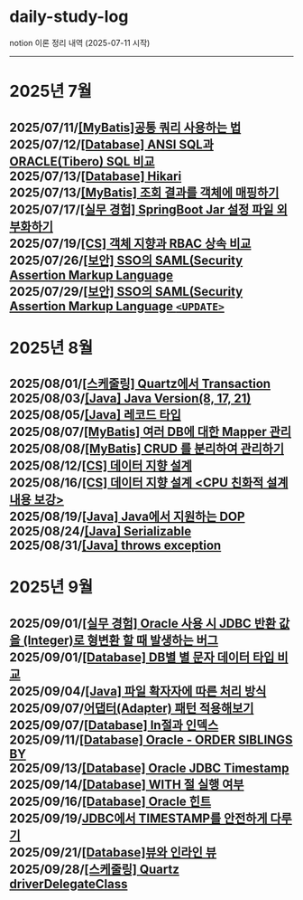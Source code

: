 # daily-study-log
notion 이론 정리 내역 (2025-07-11 시작)
  
---
# 2025년 7월
2025/07/11/[[MyBatis]공통 쿼리 사용하는 법](https://knowing-parakeet-f9a.notion.site/MyBatis-22d29c64a0c380e9894cc959097aef65?source=copy_link)  
2025/07/12/[[Database] ANSI SQL과 ORACLE(Tibero) SQL 비교](https://knowing-parakeet-f9a.notion.site/Database-ANSI-SQL-ORACLE-Tibero-SQL-22d29c64a0c380d1b0d4cbbb02df487e?source=copy_link)  
2025/07/13/[[Database] Hikari](https://knowing-parakeet-f9a.notion.site/JDBC-Hikari-22f29c64a0c380228e0ae9d64b1fbb3c?source=copy_link)  
2025/07/13/[[MyBatis] 조회 결과를 객체에 매핑하기](https://knowing-parakeet-f9a.notion.site/MyBatis-22f29c64a0c3805fb956fdd0bb3c9795?source=copy_link)  
2025/07/17/[[실무 경험]  SpringBoot Jar 설정 파일 외부화하기](https://knowing-parakeet-f9a.notion.site/Spring-Boot-Jar-Spring-Boot-X-23329c64a0c380848c01da57936e28c7?source=copy_link)  
2025/07/19/[[CS] 객체 지향과 RBAC 상속 비교](https://knowing-parakeet-f9a.notion.site/CS-RBAC-23629c64a0c38058a89be0ca5fc092c4?source=copy_link)  
2025/07/26/[[보안] SSO의 SAML(Security Assertion Markup Language](https://knowing-parakeet-f9a.notion.site/SSO-SAML-Security-Assertion-Markup-Language-23c29c64a0c380e5bd79db1a757379da?source=copy_link)  
2025/07/29/[[보안] SSO의 SAML(Security Assertion Markup Language `<UPDATE>`](https://knowing-parakeet-f9a.notion.site/SSO-SAML-Security-Assertion-Markup-Language-23c29c64a0c380e5bd79db1a757379da?source=copy_link)  
---  
# 2025년 8월  
2025/08/01/[[스케줄링] Quartz에서 Transaction](https://knowing-parakeet-f9a.notion.site/Quartz-Transaction-24229c64a0c3807db117ca04787df5a9?source=copy_link)  
2025/08/03/[[Java] Java Version(8, 17, 21)](https://knowing-parakeet-f9a.notion.site/Java-Java-Version-8-17-21-23129c64a0c3802b903efb52a6638e3e?source=copy_link)  
2025/08/05/[[Java] 레코드 타입](https://knowing-parakeet-f9a.notion.site/Java-24429c64a0c3800288c6c4d6f5fc4b8c?source=copy_link)  
2025/08/07/[[MyBatis] 여러 DB에 대한 Mapper 관리](https://knowing-parakeet-f9a.notion.site/MyBatis-DB-Mappe-24829c64a0c3805c833acf28abe43ba7?source=copy_link)  
2025/08/08/[[MyBatis] CRUD 를 분리하여 관리하기](https://knowing-parakeet-f9a.notion.site/MyBatis-CRUD-24829c64a0c3805d85b1fb94d7112467?source=copy_link)  
2025/08/12/[[CS] 데이터 지향 설계](https://knowing-parakeet-f9a.notion.site/CS-24629c64a0c38064934fdb2aca84f7e0?source=copy_link)  
2025/08/16/[[CS] 데이터 지향 설계 <CPU 친화적 설계 내용 보강> ](https://knowing-parakeet-f9a.notion.site/CS-24629c64a0c38064934fdb2aca84f7e0?source=copy_link)  
2025/08/19/[[Java] Java에서 지원하는 DOP](https://knowing-parakeet-f9a.notion.site/Java-Java-DOP-25129c64a0c38074aaf6eea312ce3a27?source=copy_link)  
2025/08/24/[[Java] Serializable](https://knowing-parakeet-f9a.notion.site/Java-Serializable-24629c64a0c38071a5a8f2c2e5cf1412?source=copy_link)  
2025/08/31/[[Java] throws exception](https://knowing-parakeet-f9a.notion.site/Java-throws-exception-26029c64a0c380d0a88be153fff16b2a?source=copy_link)  
---  
# 2025년 9월  
2025/09/01/[[실무 경험] Oracle 사용 시 JDBC 반환 값을 (Integer)로 형변환 할 때 발생하는 버그](https://knowing-parakeet-f9a.notion.site/Oracle-JDBC-Integer-22d29c64a0c380be9591d00dd8c323dd?source=copy_link)  
2025/09/01/[[Database] DB별 별 문자 데이터 타입 비교](https://knowing-parakeet-f9a.notion.site/Database-DB-26229c64a0c3808983c4c93004b22850?source=copy_link)  
2025/09/04/[[Java] 파일 확자자에 따른 처리 방식](https://knowing-parakeet-f9a.notion.site/Java-26329c64a0c380e58df4cb2a1c68e6fd?source=copy_link)  
2025/09/07/[어댑터(Adapter) 패턴 적용해보기](https://knowing-parakeet-f9a.notion.site/Adapter-19529c64a0c380b6a0dbdc44c4a1aad5?source=copy_link)  
2025/09/07/[[Database] In절과 인덱스](https://knowing-parakeet-f9a.notion.site/Database-In-26929c64a0c380f99336d41165eb06d5?source=copy_link)  
2025/09/11/[[Database] Oracle - ORDER SIBLINGS BY](https://knowing-parakeet-f9a.notion.site/Database-Oracle-ORDER-SIBLINGS-BY-26b29c64a0c38068b69cfcf85670d669?source=copy_link)  
2025/09/13/[[Database] Oracle JDBC Timestamp](https://knowing-parakeet-f9a.notion.site/Database-Oracle-JDBC-Timestamp-26d29c64a0c3805bb7abeeb2282c6fd1?source=copy_link)  
2025/09/14/[[Database] WITH 절 실행 여부](https://knowing-parakeet-f9a.notion.site/Database-WITH-26e29c64a0c380d7af23e702cb6af419?source=copy_link)  
2025/09/16/[[Database] Oracle 힌트](https://knowing-parakeet-f9a.notion.site/Database-Oracle-26e29c64a0c3808ea2bfef86be70d945?source=copy_link)  
2025/09/19/[JDBC에서 TIMESTAMP를 안전하게 다루기](https://knowing-parakeet-f9a.notion.site/JDBC-TIMESTAMP-26129c64a0c3800bbab6e2ea7b7f11ed?source=copy_link)  
2025/09/21/[[Database]뷰와 인라인 뷰](https://knowing-parakeet-f9a.notion.site/Database-b7885e2f52434714bd18979a61e72501?source=copy_link)  
2025/09/28/[[스케줄링] Quartz driverDelegateClass](https://knowing-parakeet-f9a.notion.site/Quartz-driverDelegateClass-27c29c64a0c3803aa38fee946dc419ad?source=copy_link)  
---
